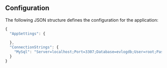 ## Configuration

The following JSON structure defines the configuration for the application:

```js
{
  "AppSettings": {
    
  },
  "ConnectionStrings": {
    "MySql": "Server=localhost;Port=3307;Database=evlogdb;User=root;Password=Pa5sw0rd;"
  }
}
```

